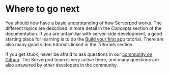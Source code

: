 # Where to go next

You should now have a basic understanding of how Serverpod works. The different topics are described in more detail in the _Concepts_ section of the documentation. If you are unfamiliar with server-side development, a good starting place for learning is to do the [Build your first app](../tutorials/first-app) tutorial. There are also many good video tutorials linked in the _Tutorials_ section.

If you get stuck, never be afraid to ask questions in our [community on Github](https://github.com/serverpod/serverpod/discussions). The Serverpod team is very active there, and many questions are also answered by other developers in the community.
